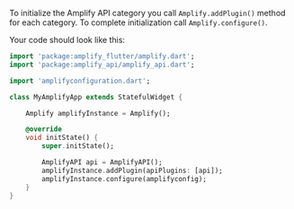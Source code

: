To initialize the Amplify API category you call `Amplify.addPlugin()` method for each category. To complete initialization call `Amplify.configure()`.

Your code should look like this:

```dart
import 'package:amplify_flutter/amplify.dart';
import 'package:amplify_api/amplify_api.dart';

import 'amplifyconfiguration.dart';

class MyAmplifyApp extends StatefulWidget {

    Amplify amplifyInstance = Amplify();

    @override
    void initState() {
        super.initState();

        AmplifyAPI api = AmplifyAPI();
        amplifyInstance.addPlugin(apiPlugins: [api]);
        amplifyInstance.configure(amplifyconfig);
    }
}
```